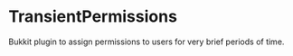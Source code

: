 # TransientPermissions
Bukkit plugin to assign permissions to users for very brief periods of time.
